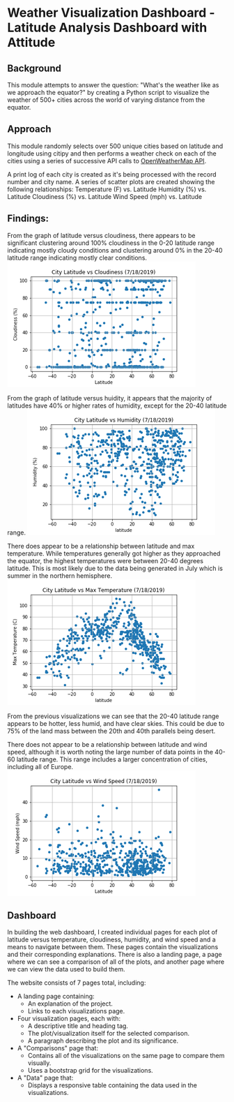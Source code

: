 # Weather Visualization Dashboard - Latitude Analysis Dashboard with Attitude

## Background
This module attempts to answer the question: "What's the weather like as we approach the equator?" 
by creating a Python script to visualize the weather of 500+ cities across the world of varying distance from the equator. 

## Approach
This module randomly selects over 500 unique cities based on latitude and longitude using citipy 
and then performs a weather check on each of the cities using a series of successive API calls to 
[OpenWeatherMap API](https://openweathermap.org/api).

A print log of each city is created as it's being processed with the record number and city name.
A series of scatter plots are created showing the following relationships:
Temperature (F) vs. Latitude
Humidity (%) vs. Latitude
Cloudiness (%) vs. Latitude
Wind Speed (mph) vs. Latitude

## Findings:
From the graph of latitude versus cloudiness, there appears to be significant clustering around 100% cloudiness in the 0-20 latitude range indicating mostly cloudy conditions and clustering around 0% in the 20-40 latitude range indicating mostly clear conditions. 
![Cloudiness (%) vs. Latitude](LatitudevsCloudiness.png)

From the graph of latitude versus huidity, it appears that the majority of latitudes have 40% or higher rates of humidity, except for the 20-40 latitude range.
![Humidity (%) vs. Latitude](LatitudevsHumidity.png)

There does appear to be a relationship between latitude and max temperature. While temperatures generally got higher as they approached the equator, the highest temperatures were between 20-40 degrees latitude. This is most likely due to the data being generated in July which is summer in the northern hemisphere. 
![Max Temperature (%) vs. Latitude](LatitudevsMaxTemp.png)

From the previous visualizations we can see that the 20-40 latitude range appears to be hotter, less humid, and have clear skies.
This could be due to 75% of the land mass between the 20th and 40th parallels being desert.

There does not appear to be a relationship between latitude and wind speed, although it is worth noting the large number of data points in the 40-60 latitude range.  This range includes a larger concentration of cities, including all of Europe.
![Wind Speed (%) vs. Latitude](LatitudevsWindSpeed.png)

## Dashboard
In building the web dashboard, I created individual pages for each plot of latitude versus temperature, cloudiness, humidity, and wind speed and a means to navigate between them. These pages contain the visualizations and their corresponding explanations. There is also a landing page, a page where we can see a comparison of all of the plots, and another page where we can view the data used to build them.

The website consists of 7 pages total, including:

- A landing page containing:
  - An explanation of the project.
  - Links to each visualizations page.
- Four visualization pages, each with:
  - A descriptive title and heading tag.
  - The plot/visualization itself for the selected comparison.
  - A paragraph describing the plot and its significance.
- A "Comparisons" page that:
  - Contains all of the visualizations on the same page to compare them visually.
  - Uses a bootstrap grid for the visualizations.
- A "Data" page that:
  - Displays a responsive table containing the data used in the visualizations.
